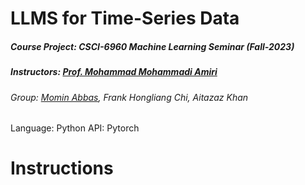 # LLMS for Time-Series Data
##### Course Project: CSCI-6960 Machine Learning Seminar (Fall-2023)
##### Instructors: [Prof. Mohammad Mohammadi Amiri](https://mmamiri.github.io/)
###### Group: [Momin Abbas](https://mominabbas.github.io/), Frank Hongliang Chi, Aitazaz Khan 
Language: Python
API: Pytorch

# Instructions


